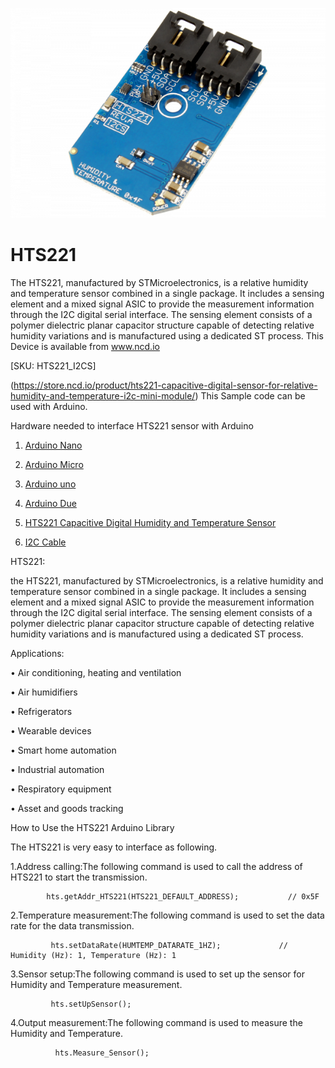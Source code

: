 
[![HTS221](HTS221_I2C.png)](https://store.ncd.io/product/hts221-capacitive-digital-sensor-for-relative-humidity-and-temperature-i2c-mini-module/)

# HTS221

The HTS221, manufactured by STMicroelectronics, is a relative humidity and temperature sensor combined in a single package. It includes a sensing element and a mixed signal ASIC to provide the measurement information through the I2C digital serial interface. The sensing element consists of a polymer dielectric planar capacitor structure capable of detecting relative humidity variations and is manufactured using a dedicated ST process.
This Device is available from www.ncd.io 

[SKU: HTS221_I2CS]

(https://store.ncd.io/product/hts221-capacitive-digital-sensor-for-relative-humidity-and-temperature-i2c-mini-module/)
This Sample code can be used with Arduino.

Hardware needed to interface HTS221 sensor with Arduino

1. <a href="https://store.ncd.io/product/i2c-shield-for-arduino-nano/">Arduino Nano</a>

2. <a href="https://store.ncd.io/product/i2c-shield-for-arduino-micro-with-i2c-expansion-port/">Arduino Micro</a>

3. <a href="https://store.ncd.io/product/i2c-shield-for-arduino-uno/">Arduino uno</a>

4. <a href="https://store.ncd.io/product/dual-i2c-shield-for-arduino-due-with-modular-communications-interface/">Arduino Due</a>

5. <a href="https://store.ncd.io/product/hts221-capacitive-digital-sensor-for-relative-humidity-and-temperature-i2c-mini-module/">HTS221 Capacitive Digital Humidity and Temperature Sensor</a>

6. <a href="https://store.ncd.io/product/i%C2%B2c-cable/">I2C Cable</a>

HTS221:

the HTS221, manufactured by STMicroelectronics, is a relative humidity and temperature sensor combined in a single package. It includes a sensing element and a mixed signal ASIC to provide the measurement information through the I2C digital serial interface. The sensing element consists of a polymer dielectric planar capacitor structure capable of detecting relative humidity variations and is manufactured using a dedicated ST process.

Applications:

• Air conditioning, heating and ventilation

• Air humidifiers

• Refrigerators

• Wearable devices

• Smart home automation

• Industrial automation

• Respiratory equipment

• Asset and goods tracking

How to Use the HTS221 Arduino Library

The HTS221 is very easy to interface as following.

1.Address calling:The following command is used to call the address of HTS221 to start the transmission.

            hts.getAddr_HTS221(HTS221_DEFAULT_ADDRESS);           // 0x5F

2.Temperature measurement:The following command is used to set the data rate for the data transmission.

             hts.setDataRate(HUMTEMP_DATARATE_1HZ);             // Humidity (Hz): 1, Temperature (Hz): 1
             
3.Sensor setup:The following command is used to set up the sensor for Humidity and Temperature measurement.              
             
             hts.setUpSensor();
             
4.Output measurement:The following command is used to measure the Humidity and Temperature.            
             
              hts.Measure_Sensor();
